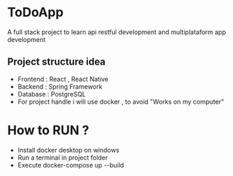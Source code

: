 # ToDoApp 
A full stack project to learn api restful development and multiplataform app development

## Project structure idea 
- Frontend : React , React Native
- Backend : Spring Framework
- Database : PostgreSQL
- For project handle i will use docker , to avoid "Works on my computer"


# How to RUN ? 
- Install docker desktop on windows 
- Run a terminal in project folder 
- Execute docker-compose up --build
